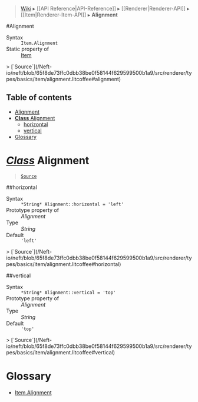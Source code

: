 > [Wiki](Home) ▸ [[API Reference|API-Reference]] ▸ [[Renderer|Renderer-API]] ▸ [[Item|Renderer-Item-API]] ▸ **Alignment**

#Alignment
<dl><dt>Syntax</dt><dd><code>Item.Alignment</code></dd><dt>Static property of</dt><dd><a href="/Neft-io/neft/wiki/Renderer-Item-API#class-item">Item</a></dd></dl>
> [`Source`](/Neft-io/neft/blob/65f8de73ffc0dbb38be0f58144f629599500b1a9/src/renderer/types/basics/item/alignment.litcoffee#alignment)

## Table of contents
* [Alignment](#alignment)
* [**Class** Alignment](#class-alignment)
  * [horizontal](#horizontal)
  * [vertical](#vertical)
* [Glossary](#glossary)

# *[Class](/Neft-io/neft/wiki/Renderer-Class-API#class-class)* Alignment

> [`Source`](/Neft-io/neft/blob/65f8de73ffc0dbb38be0f58144f629599500b1a9/src/renderer/types/basics/item/alignment.litcoffee#class-alignment)

##horizontal
<dl><dt>Syntax</dt><dd><code>&#x2A;String&#x2A; Alignment::horizontal = 'left'</code></dd><dt>Prototype property of</dt><dd><i>Alignment</i></dd><dt>Type</dt><dd><i>String</i></dd><dt>Default</dt><dd><code>'left'</code></dd></dl>
> [`Source`](/Neft-io/neft/blob/65f8de73ffc0dbb38be0f58144f629599500b1a9/src/renderer/types/basics/item/alignment.litcoffee#horizontal)

##vertical
<dl><dt>Syntax</dt><dd><code>&#x2A;String&#x2A; Alignment::vertical = 'top'</code></dd><dt>Prototype property of</dt><dd><i>Alignment</i></dd><dt>Type</dt><dd><i>String</i></dd><dt>Default</dt><dd><code>'top'</code></dd></dl>
> [`Source`](/Neft-io/neft/blob/65f8de73ffc0dbb38be0f58144f629599500b1a9/src/renderer/types/basics/item/alignment.litcoffee#vertical)

# Glossary

- [Item.Alignment](#class-alignment)

